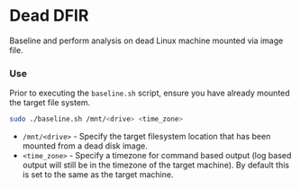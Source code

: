 # Dead DFIR
Baseline and perform analysis on dead Linux machine mounted via image file.

### Use
Prior to executing the `baseline.sh` script, ensure you have already mounted the target file system. 

```bash
sudo ./baseline.sh /mnt/<drive> <time_zone>
```

- `/mnt/<drive>` - Specify the target filesystem location that has been mounted from a dead disk image.
- `<time_zone>` - Specify a timezone for command based output (log based output will still be in the timezone of the target machine). By default this is set to the same as the target machine.
